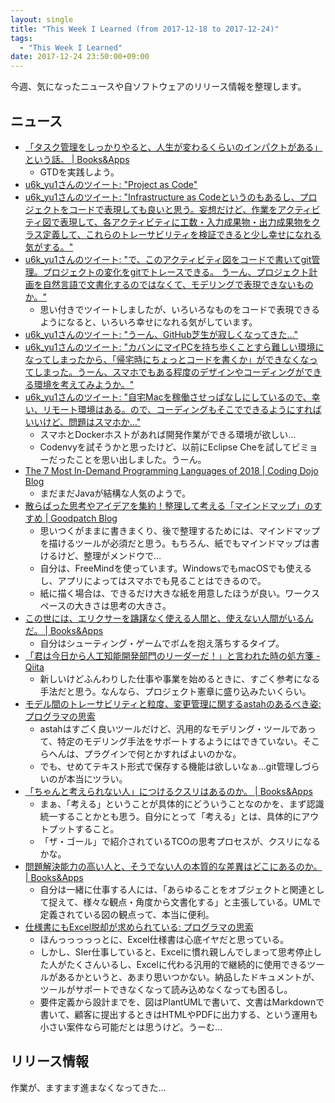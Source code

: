 ```yaml
---
layout: single
title: "This Week I Learned (from 2017-12-18 to 2017-12-24)"
tags:
  - "This Week I Learned"
date: 2017-12-24 23:50:00+09:00
---
```


今週、気になったニュースや自ソフトウェアのリリース情報を整理します。

## ニュース

- [「タスク管理をしっかりやると、人生が変わるくらいのインパクトがある」という話。 \| Books&Apps](http://blog.tinect.jp/?p=45701)
    - GTDを実践しよう。
- [u6k_yu1さんのツイート: "Project as Code"](https://twitter.com/u6k_yu1/status/944185242700730368)
- [u6k_yu1さんのツイート: "Infrastructure as Codeというのもあるし、プロジェクトをコードで表現しても良いと思う。妄想だけど、作業をアクティビティ図で表現して、各アクティビティに工数・入力成果物・出力成果物をクラス定義して、これらのトレーサビリティを検証できると少し幸せになれる気がする。"](https://twitter.com/u6k_yu1/status/944564771474391040)
- [u6k_yu1さんのツイート: "で、このアクティビティ図をコードで書いてgit管理。プロジェクトの変化をgitでトレースできる。 うーん、プロジェクト計画を自然言語で文書化するのではなくて、モデリングで表現できないものか。"](https://twitter.com/u6k_yu1/status/944565301517082625)
    - 思い付きでツイートしましたが、いろいろなものをコードで表現できるようになると、いろいろ幸せになれる気がしています。
- [u6k_yu1さんのツイート: "うーん、GitHub芝生が寂しくなってきた…"](https://twitter.com/u6k_yu1/status/944561936804409344)
- [u6k_yu1さんのツイート: "カバンにマイPCを持ち歩くことすら難しい環境になってしまったから、「帰宅時にちょっとコードを書くか」ができなくなってしまった。うーん、スマホでもある程度のデザインやコーディングができる環境を考えてみようか。"](https://twitter.com/u6k_yu1/status/944562391462768640)
- [u6k_yu1さんのツイート: "自宅Macを稼働させっぱなしにしているので、幸い、リモート環境はある。ので、コーディングもそこでできるようにすればいいけど、問題はスマホか…"](https://twitter.com/u6k_yu1/status/944562610313162752)
    - スマホとDockerホストがあれば開発作業ができる環境が欲しい…
    - Codenvyを試そうかと思ったけど、以前にEclipse Cheを試してビミョーだったことを思い出しました。うーん。
- [The 7 Most In-Demand Programming Languages of 2018 \| Coding Dojo Blog](http://www.codingdojo.com/blog/7-most-in-demand-programming-languages-of-2018/)
    - まだまだJavaが結構な人気のようで。
- [散らばった思考やアイデアを集約！整理して考える「マインドマップ」のすすめ \| Goodpatch Blog](https://goodpatch.com/blog/recommend-mindmap-tools/)
    - 思いつくがままに書きまくり、後で整理するためには、マインドマップを描けるツールが必須だと思う。もちろん、紙でもマインドマップは書けるけど、整理がメンドウで…
    - 自分は、FreeMindを使っています。WindowsでもmacOSでも使えるし、アプリによってはスマホでも見ることはできるので。
    - 紙に描く場合は、できるだけ大きな紙を用意したほうが良い。ワークスペースの大きさは思考の大きさ。
- [この世には、エリクサーを躊躇なく使える人間と、使えない人間がいるんだ。 \| Books&Apps](http://blog.tinect.jp/?p=45903)
    - 自分はシューティング・ゲームでボムを抱え落ちするタイプ。
- [「君は今日から人工知能開発部門のリーダーだ！」と言われた時の処方箋 - Qiita](https://qiita.com/icoxfog417/items/d0319d2208ab4adf956b)
    - 新しいけどふんわりした仕事や事業を始めるときに、すごく参考になる手法だと思う。なんなら、プロジェクト憲章に盛り込みたいくらい。
- [モデル間のトレーサビリティと粒度、変更管理に関するastahのあるべき姿: プログラマの思索](http://forza.cocolog-nifty.com/blog/2017/12/astah-b8ec.html)
    - astahはすごく良いツールだけど、汎用的なモデリング・ツールであって、特定のモデリング手法をサポートするようにはできていない。そこらへんは、プラグインで何とかすればよいのかな。
    - でも、せめてテキスト形式で保存する機能は欲しいなぁ…git管理しづらいのが本当にツラい。
- [「ちゃんと考えられない人」につけるクスリはあるのか。 \| Books&Apps](http://blog.tinect.jp/?p=45946)
    - まぁ、「考える」ということが具体的にどういうことなのかを、まず認識統一することかとも思う。自分にとって「考える」とは、具体的にアウトプットすること。
    - 「ザ・ゴール」で紹介されているTCOの思考プロセスが、クスリになるかな。
- [問題解決能力の高い人と、そうでない人の本質的な差異はどこにあるのか。 \| Books&Apps](http://blog.tinect.jp/?p=42963)
    - 自分は一緒に仕事する人には、「あらゆることをオブジェクトと関連として捉えて、様々な観点・角度から文書化する」と主張している。UMLで定義されている図の観点って、本当に便利。
- [仕様書にもExcel脱却が求められている: プログラマの思索](http://forza.cocolog-nifty.com/blog/2017/12/excel-2b1e.html)
    - ほんっっっっっとに、Excel仕様書は心底イヤだと思っている。
    - しかし、SIer仕事していると、Excelに慣れ親しんでしまって思考停止した人がたくさんいるし、Excelに代わる汎用的で継続的に使用できるツールがあるかというと、あまり思いつかない。納品したドキュメントが、ツールがサポートできなくなって読み込めなくなっても困るし。
    - 要件定義から設計までを、図はPlantUMLで書いて、文書はMarkdownで書いて、顧客に提出するときはHTMLやPDFに出力する、という運用も小さい案件なら可能だとは思うけど。うーむ…

## リリース情報

作業が、ますます進まなくなってきた…
